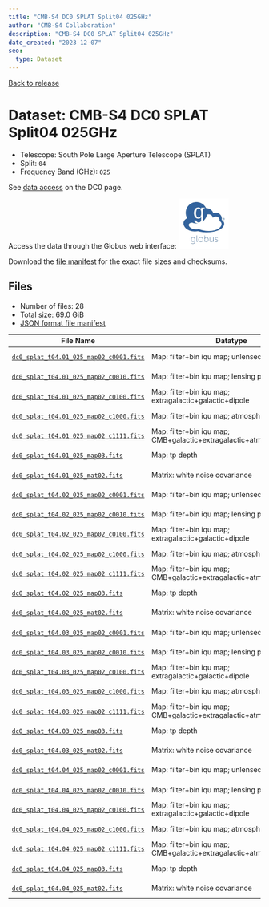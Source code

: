 ```yaml
---
title: "CMB-S4 DC0 SPLAT Split04 025GHz"
author: "CMB-S4 Collaboration"
description: "CMB-S4 DC0 SPLAT Split04 025GHz"
date_created: "2023-12-07"
seo:
  type: Dataset
---
```


[Back to release](./dc0.html#datasets)

# Dataset: CMB-S4 DC0 SPLAT Split04 025GHz

- Telescope: South Pole Large Aperture Telescope (SPLAT)
- Split: `04`
- Frequency Band (GHz): `025`

See [data access](./dc0.html#data-access) on the DC0 page.

Access the data through the Globus web interface: [![Download via Globus](images/globus-logo.png)](https://app.globus.org/file-manager?origin_id=c9dc477a-3db5-4946-874d-a5dc7efcabcf&origin_path=%2Fdatareleases%2Fdc0%2Fmission%2Fsplat%2Fsplit04%2F025%2F)

Download the [file manifest](https://g-9fdb0b.6b7bd8.0ec8.data.globus.org/datareleases/dc0/mission/splat/split04/025/manifest.json) for the exact file sizes and checksums.

## Files

- Number of files: 28
- Total size: 69.0 GiB
- [JSON format file manifest](https://g-9fdb0b.6b7bd8.0ec8.data.globus.org/datareleases/dc0/mission/splat/split04/025/manifest.json)

|                                                                                File Name                                                                                 |                               Datatype                               |  Size   |
| ------------------------------------------------------------------------------------------------------------------------------------------------------------------------ | -------------------------------------------------------------------- | ------- |
| [`dc0_splat_t04.01_025_map02_c0001.fits`](https://g-9fdb0b.6b7bd8.0ec8.data.globus.org/datareleases/dc0/mission/splat/split04/025/dc0_splat_t04.01_025_map02_c0001.fits) | Map: filter+bin iqu map; unlensed primary CMB                        | 2.3 GiB |
| [`dc0_splat_t04.01_025_map02_c0010.fits`](https://g-9fdb0b.6b7bd8.0ec8.data.globus.org/datareleases/dc0/mission/splat/split04/025/dc0_splat_t04.01_025_map02_c0010.fits) | Map: filter+bin iqu map; lensing perturbation                        | 2.3 GiB |
| [`dc0_splat_t04.01_025_map02_c0100.fits`](https://g-9fdb0b.6b7bd8.0ec8.data.globus.org/datareleases/dc0/mission/splat/split04/025/dc0_splat_t04.01_025_map02_c0100.fits) | Map: filter+bin iqu map; extragalactic+galactic+dipole               | 2.3 GiB |
| [`dc0_splat_t04.01_025_map02_c1000.fits`](https://g-9fdb0b.6b7bd8.0ec8.data.globus.org/datareleases/dc0/mission/splat/split04/025/dc0_splat_t04.01_025_map02_c1000.fits) | Map: filter+bin iqu map; atmosphere+noise                            | 2.3 GiB |
| [`dc0_splat_t04.01_025_map02_c1111.fits`](https://g-9fdb0b.6b7bd8.0ec8.data.globus.org/datareleases/dc0/mission/splat/split04/025/dc0_splat_t04.01_025_map02_c1111.fits) | Map: filter+bin iqu map; CMB+galactic+extragalactic+atmosphere+noise | 2.3 GiB |
| [`dc0_splat_t04.01_025_map03.fits`](https://g-9fdb0b.6b7bd8.0ec8.data.globus.org/datareleases/dc0/mission/splat/split04/025/dc0_splat_t04.01_025_map03.fits)             | Map: tp depth                                                        | 1.5 GiB |
| [`dc0_splat_t04.01_025_mat02.fits`](https://g-9fdb0b.6b7bd8.0ec8.data.globus.org/datareleases/dc0/mission/splat/split04/025/dc0_splat_t04.01_025_mat02.fits)             | Matrix: white noise covariance                                       | 4.5 GiB |
| [`dc0_splat_t04.02_025_map02_c0001.fits`](https://g-9fdb0b.6b7bd8.0ec8.data.globus.org/datareleases/dc0/mission/splat/split04/025/dc0_splat_t04.02_025_map02_c0001.fits) | Map: filter+bin iqu map; unlensed primary CMB                        | 2.3 GiB |
| [`dc0_splat_t04.02_025_map02_c0010.fits`](https://g-9fdb0b.6b7bd8.0ec8.data.globus.org/datareleases/dc0/mission/splat/split04/025/dc0_splat_t04.02_025_map02_c0010.fits) | Map: filter+bin iqu map; lensing perturbation                        | 2.3 GiB |
| [`dc0_splat_t04.02_025_map02_c0100.fits`](https://g-9fdb0b.6b7bd8.0ec8.data.globus.org/datareleases/dc0/mission/splat/split04/025/dc0_splat_t04.02_025_map02_c0100.fits) | Map: filter+bin iqu map; extragalactic+galactic+dipole               | 2.3 GiB |
| [`dc0_splat_t04.02_025_map02_c1000.fits`](https://g-9fdb0b.6b7bd8.0ec8.data.globus.org/datareleases/dc0/mission/splat/split04/025/dc0_splat_t04.02_025_map02_c1000.fits) | Map: filter+bin iqu map; atmosphere+noise                            | 2.3 GiB |
| [`dc0_splat_t04.02_025_map02_c1111.fits`](https://g-9fdb0b.6b7bd8.0ec8.data.globus.org/datareleases/dc0/mission/splat/split04/025/dc0_splat_t04.02_025_map02_c1111.fits) | Map: filter+bin iqu map; CMB+galactic+extragalactic+atmosphere+noise | 2.3 GiB |
| [`dc0_splat_t04.02_025_map03.fits`](https://g-9fdb0b.6b7bd8.0ec8.data.globus.org/datareleases/dc0/mission/splat/split04/025/dc0_splat_t04.02_025_map03.fits)             | Map: tp depth                                                        | 1.5 GiB |
| [`dc0_splat_t04.02_025_mat02.fits`](https://g-9fdb0b.6b7bd8.0ec8.data.globus.org/datareleases/dc0/mission/splat/split04/025/dc0_splat_t04.02_025_mat02.fits)             | Matrix: white noise covariance                                       | 4.5 GiB |
| [`dc0_splat_t04.03_025_map02_c0001.fits`](https://g-9fdb0b.6b7bd8.0ec8.data.globus.org/datareleases/dc0/mission/splat/split04/025/dc0_splat_t04.03_025_map02_c0001.fits) | Map: filter+bin iqu map; unlensed primary CMB                        | 2.3 GiB |
| [`dc0_splat_t04.03_025_map02_c0010.fits`](https://g-9fdb0b.6b7bd8.0ec8.data.globus.org/datareleases/dc0/mission/splat/split04/025/dc0_splat_t04.03_025_map02_c0010.fits) | Map: filter+bin iqu map; lensing perturbation                        | 2.3 GiB |
| [`dc0_splat_t04.03_025_map02_c0100.fits`](https://g-9fdb0b.6b7bd8.0ec8.data.globus.org/datareleases/dc0/mission/splat/split04/025/dc0_splat_t04.03_025_map02_c0100.fits) | Map: filter+bin iqu map; extragalactic+galactic+dipole               | 2.3 GiB |
| [`dc0_splat_t04.03_025_map02_c1000.fits`](https://g-9fdb0b.6b7bd8.0ec8.data.globus.org/datareleases/dc0/mission/splat/split04/025/dc0_splat_t04.03_025_map02_c1000.fits) | Map: filter+bin iqu map; atmosphere+noise                            | 2.3 GiB |
| [`dc0_splat_t04.03_025_map02_c1111.fits`](https://g-9fdb0b.6b7bd8.0ec8.data.globus.org/datareleases/dc0/mission/splat/split04/025/dc0_splat_t04.03_025_map02_c1111.fits) | Map: filter+bin iqu map; CMB+galactic+extragalactic+atmosphere+noise | 2.3 GiB |
| [`dc0_splat_t04.03_025_map03.fits`](https://g-9fdb0b.6b7bd8.0ec8.data.globus.org/datareleases/dc0/mission/splat/split04/025/dc0_splat_t04.03_025_map03.fits)             | Map: tp depth                                                        | 1.5 GiB |
| [`dc0_splat_t04.03_025_mat02.fits`](https://g-9fdb0b.6b7bd8.0ec8.data.globus.org/datareleases/dc0/mission/splat/split04/025/dc0_splat_t04.03_025_mat02.fits)             | Matrix: white noise covariance                                       | 4.5 GiB |
| [`dc0_splat_t04.04_025_map02_c0001.fits`](https://g-9fdb0b.6b7bd8.0ec8.data.globus.org/datareleases/dc0/mission/splat/split04/025/dc0_splat_t04.04_025_map02_c0001.fits) | Map: filter+bin iqu map; unlensed primary CMB                        | 2.3 GiB |
| [`dc0_splat_t04.04_025_map02_c0010.fits`](https://g-9fdb0b.6b7bd8.0ec8.data.globus.org/datareleases/dc0/mission/splat/split04/025/dc0_splat_t04.04_025_map02_c0010.fits) | Map: filter+bin iqu map; lensing perturbation                        | 2.3 GiB |
| [`dc0_splat_t04.04_025_map02_c0100.fits`](https://g-9fdb0b.6b7bd8.0ec8.data.globus.org/datareleases/dc0/mission/splat/split04/025/dc0_splat_t04.04_025_map02_c0100.fits) | Map: filter+bin iqu map; extragalactic+galactic+dipole               | 2.3 GiB |
| [`dc0_splat_t04.04_025_map02_c1000.fits`](https://g-9fdb0b.6b7bd8.0ec8.data.globus.org/datareleases/dc0/mission/splat/split04/025/dc0_splat_t04.04_025_map02_c1000.fits) | Map: filter+bin iqu map; atmosphere+noise                            | 2.3 GiB |
| [`dc0_splat_t04.04_025_map02_c1111.fits`](https://g-9fdb0b.6b7bd8.0ec8.data.globus.org/datareleases/dc0/mission/splat/split04/025/dc0_splat_t04.04_025_map02_c1111.fits) | Map: filter+bin iqu map; CMB+galactic+extragalactic+atmosphere+noise | 2.3 GiB |
| [`dc0_splat_t04.04_025_map03.fits`](https://g-9fdb0b.6b7bd8.0ec8.data.globus.org/datareleases/dc0/mission/splat/split04/025/dc0_splat_t04.04_025_map03.fits)             | Map: tp depth                                                        | 1.5 GiB |
| [`dc0_splat_t04.04_025_mat02.fits`](https://g-9fdb0b.6b7bd8.0ec8.data.globus.org/datareleases/dc0/mission/splat/split04/025/dc0_splat_t04.04_025_mat02.fits)             | Matrix: white noise covariance                                       | 4.5 GiB |
